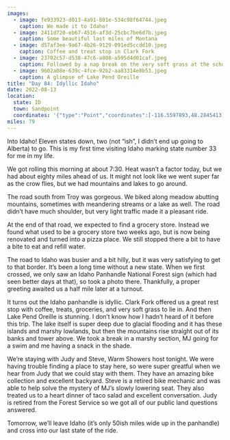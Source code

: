 ```yaml
---
images:
  - image: fe933923-d013-4a91-801e-534c98f64744.jpeg
    caption: We made it to Idaho!
  - image: 2411d720-eb67-4516-af3d-25cbc7be6d7b.jpeg
    caption: Some beautiful last miles of Montana
  - image: d57af3ee-9a67-4b26-9129-091ed5ccdd10.jpeg
    caption: Coffee and treat stop in Clark Fork
  - image: 23702c57-d538-47c6-a808-a595d4d01caf.jpeg
    caption: Followed by a nap break on the very soft grass at the school down the road
  - image: 9602a08e-639c-4fce-92b2-aa83314e8b53.jpeg
    caption: A glimpse of Lake Pend Oreille
title: "Day 84: Idyllic Idaho"
date: 2022-08-13
location:
  state: ID
  town: Sandpoint
  coordinates: '{"type":"Point","coordinates":[-116.5597893,48.2845413]}'
miles: 79
---
```

Into Idaho! Eleven states down, two (not “ish”, I didn’t end up going to Alberta) to go. This is my first time visiting Idaho marking state number 33 for me in my life. 

We got rolling this morning at about 7:30. Heat wasn’t a factor today, but we had about eighty miles ahead of us. It might not look like we went super far as the crow flies, but we had mountains and lakes to go around. 

The road south from Troy was gorgeous. We biked along meadow abutting mountains, sometimes with meandering streams or a lake as well. The road didn’t have much shoulder, but very light traffic made it a pleasant ride. 

At the end of that road, we expected to find a grocery store. Instead we found what used to be a grocery store two weeks ago, but is now being renovated and turned into a pizza place. We still stopped there a bit to have a bite to eat and refill water. 

The road to Idaho was busier and a bit hilly, but it was very satisfying to get to that border. It’s been a long time without a new state. When we first crossed, we only saw an Idaho Panhandle National Forest sign (which had seen better days at that), so took a photo there. Thankfully, a proper greeting awaited us a half mile later at a turnout. 

It turns out the Idaho panhandle is idyllic. Clark Fork offered us a great rest stop with coffee, treats, groceries, and very soft grass to lie in. And then Lake Pend Oreille is stunning. I don’t know how I hadn’t heard of it before this trip. The lake itself is super deep due to glacial flooding and it has these islands and marshy lowlands, but then the mountains rise straight out of its banks and tower above. We took a break in a marshy section, MJ going for a swim and me having a snack in the shade. 

We’re staying with Judy and Steve, Warm Showers host tonight. We were having trouble finding a place to stay here, so were super greatful when we hear from Judy that we could stay with them. They have an amazing bike collection and excellent backyard. Steve is a retired bike mechanic and was able to help solve the mystery of MJ’s slowly lowering seat. They also treated us to a heart dinner of taco salad and excellent conversation. Judy is retired from the Forest Service so we got all of our public land questions answered. 

Tomorrow, we’ll leave Idaho (it’s only 50ish miles wide up in the panhandle) and cross into our last state of the ride. 